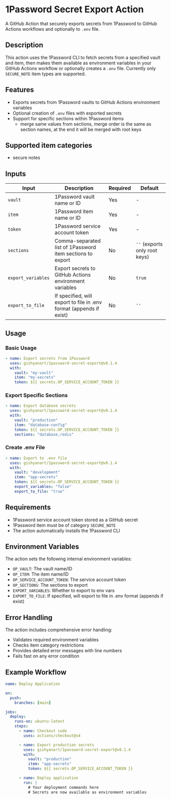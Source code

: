 # 1Password Secret Export Action

A GitHub Action that securely exports secrets from 1Password to GitHub Actions workflows and optionally to `.env` file.

## Description

This action uses the 1Password CLI to fetch secrets from a specified vault and item, then makes them available as environment variables in your GitHub Actions workflow or optionally creates a `.env` file. Currently only `SECURE_NOTE` item types are supported.

## Features

- Exports secrets from 1Password vaults to GitHub Actions environment variables
- Optional creation of `.env` files with exported secrets
- Support for specific sections within 1Password items
  - merge same values from sections, merge order is the same as section names, at the end it will be merged with root keys

## Supported item categories

- secure notes

## Inputs

| Input              | Description                                                         | Required | Default                       |
| ------------------ | ------------------------------------------------------------------- | -------- | ----------------------------- |
| `vault`            | 1Password vault name or ID                                          | Yes      | -                             |
| `item`             | 1Password item name or ID                                           | Yes      | -                             |
| `token`            | 1Password service account token                                     | Yes      | -                             |
| `sections`         | Comma-separated list of 1Password item sections to export           | No       | `''` (exports only root keys) |
| `export_variables` | Export secrets to GitHub Actions environment variables              | No       | `true`                        |
| `export_to_file`   | If specified, will export to file in .env format (appends if exist) | No       | `''`                          |

## Usage

### Basic Usage

```yaml
- name: Export secrets from 1Password
  uses: gishyanart/1password-secret-export@v0.1.4
  with:
    vault: "my-vault"
    item: "my-secrets"
    token: ${{ secrets.OP_SERVICE_ACCOUNT_TOKEN }}
```

### Export Specific Sections

```yaml
- name: Export database secrets
  uses: gishyanart/1password-secret-export@v0.1.4
  with:
    vault: "production"
    item: "database-config"
    token: ${{ secrets.OP_SERVICE_ACCOUNT_TOKEN }}
    sections: "database,redis"
```

### Create .env File

```yaml
- name: Export to .env file
  uses: gishyanart/1password-secret-export@v0.1.4
  with:
    vault: "development"
    item: "app-secrets"
    token: ${{ secrets.OP_SERVICE_ACCOUNT_TOKEN }}
    export_variables: "false"
    export_to_file: "true"
```

## Requirements

- 1Password service account token stored as a GitHub secret
- 1Password item must be of category `SECURE_NOTE`
- The action automatically installs the 1Password CLI

## Environment Variables

The action sets the following internal environment variables:

- `OP_VAULT`: The vault name/ID
- `OP_ITEM`: The item name/ID
- `OP_SERVICE_ACCOUNT_TOKEN`: The service account token
- `OP_SECTIONS`: The sections to export
- `EXPORT_VARIABLES`: Whether to export to env vars
- `EXPORT_TO_FILE`: If specified, will export to file in .env format (appends if exist)

## Error Handling

The action includes comprehensive error handling:

- Validates required environment variables
- Checks item category restrictions
- Provides detailed error messages with line numbers
- Fails fast on any error condition

## Example Workflow

```yaml
name: Deploy Application

on:
  push:
    branches: [main]

jobs:
  deploy:
    runs-on: ubuntu-latest
    steps:
      - name: Checkout code
        uses: actions/checkout@v4

      - name: Export production secrets
        uses: gishyanart/1password-secret-export@v0.1.4
        with:
          vault: "production"
          item: "app-secrets"
          token: ${{ secrets.OP_SERVICE_ACCOUNT_TOKEN }}

      - name: Deploy application
        run: |
          # Your deployment commands here
          # Secrets are now available as environment variables
```
